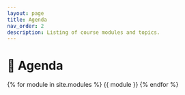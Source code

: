 ```yaml
---
layout: page
title: Agenda
nav_order: 2
description: Listing of course modules and topics.
---
```


# 📅 Agenda

{% for module in site.modules %}
{{ module }}
{% endfor %}
